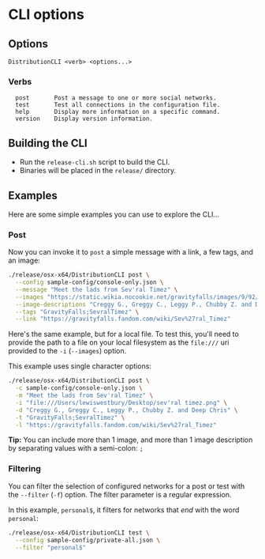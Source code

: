 # CLI options

## Options

```text
DistributionCLI <verb> <options...>
```

### Verbs

```text
  post       Post a message to one or more social networks.
  test       Test all connections in the configuration file.
  help       Display more information on a specific command.
  version    Display version information.
```

## Building the CLI

* Run the `release-cli.sh` script to build the CLI.
* Binaries will be placed in the `release/` directory.

## Examples

Here are some simple examples you can use to explore the CLI...

### Post

Now you can invoke it to `post` a simple message with a link, a few tags, and an image:

```bash
./release/osx-x64/DistributionCLI post \
  --config sample-config/console-only.json \
  --message "Meet the lads from Sev'ral Timez" \
  --images "https://static.wikia.nocookie.net/gravityfalls/images/9/92/S1e17_show_end.png/revision/latest/scale-to-width-down/1000?cb=20130412112159" \
  --image-descriptions "Creggy G., Greggy C., Leggy P., Chubby Z. and Deep Chris" \
  --tags "GravityFalls;SevralTimez" \
  --link "https://gravityfalls.fandom.com/wiki/Sev%27ral_Timez"
```

Here's the same example, but for a local file. To test this, you'll need to provide the path to a file on your local filesystem as the `file:///` uri provided to the `-i` (`--images`) option. 

This example uses single character options:

```bash
./release/osx-x64/DistributionCLI post \
  -c sample-config/console-only.json \
  -m "Meet the lads from Sev'ral Timez" \
  -i "file:///Users/lewiswestbury/Desktop/sev'ral timez.png" \
  -d "Creggy G., Greggy C., Leggy P., Chubby Z. and Deep Chris" \
  -t "GravityFalls;SevralTimez" \
  -l "https://gravityfalls.fandom.com/wiki/Sev%27ral_Timez"
```

**Tip:** You can include more than 1 image, and more than 1 image description by separating values with a semi-colon: `;`

### Filtering

You can filter the selection of configured networks for a post or test with the `--filter` (`-f`) option. The filter parameter is a regular expression.

In this example, `personal$`, it filters for networks that _end_ with the word `personal`:

```bash
./release/osx-x64/DistributionCLI test \
  --config sample-config/private-all.json \
  --filter "personal$"
```
